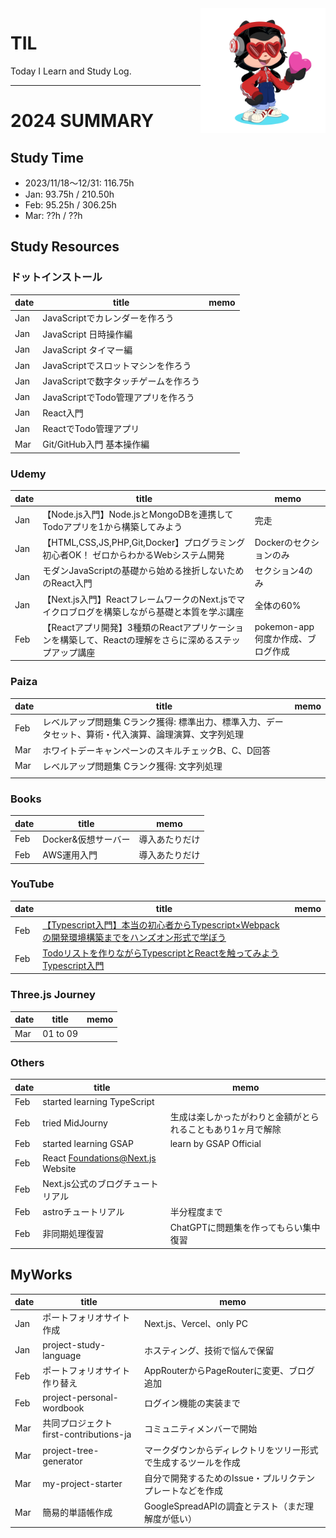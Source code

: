 <img align="right" width="200" src="assets/octcat.png" alt="TIL" />

# TIL

Today I Learn and Study Log.

---

# 2024 SUMMARY

## Study Time

- 2023/11/18〜12/31: 116.75h
- Jan: 93.75h / 210.50h 
- Feb: 95.25h / 306.25h
- Mar: ??h / ??h

## Study Resources

### ドットインストール

| date | title | memo |
|---|---|---|
| Jan | JavaScriptでカレンダーを作ろう |   |
| Jan  | JavaScript 日時操作編 |   |
| Jan | JavaScript タイマー編 |   |
| Jan | JavaScriptでスロットマシンを作ろう  |   |
| Jan |  JavaScriptで数字タッチゲームを作ろう |   |
| Jan | JavaScriptでTodo管理アプリを作ろう  |   |
| Jan | React入門 |   |
| Jan | ReactでTodo管理アプリ |   |
| Mar |  Git/GitHub入門 基本操作編 |   |


### Udemy
| date | title | memo |
|---|---|---|
| Jan  | 【Node.js入門】Node.jsとMongoDBを連携してTodoアプリを1から構築してみよう | 完走 |
| Jan  | 【HTML,CSS,JS,PHP,Git,Docker】プログラミング初心者OK！ ゼロからわかるWebシステム開発 | Dockerのセクションのみ |
| Jan  | モダンJavaScriptの基礎から始める挫折しないためのReact入門 | セクション4のみ |
| Jan  | 【Next.js入門】ReactフレームワークのNext.jsでマイクロブログを構築しながら基礎と本質を学ぶ講座 | 全体の60% |
| Feb  | 【Reactアプリ開発】3種類のReactアプリケーションを構築して、Reactの理解をさらに深めるステップアップ講座 | pokemon-app何度か作成、ブログ作成 |


### Paiza
| date | title | memo |
|---|---|---|
| Feb | レベルアップ問題集 Cランク獲得: 標準出力、標準入力、データセット、算術・代入演算、論理演算、文字列処理 |   |
| Mar | ホワイトデーキャンペーンのスキルチェックB、C、D回答 |   |
| Mar | レベルアップ問題集 Cランク獲得: 文字列処理 |   |
|   |   |   |


### Books
| date | title | memo |
|---|---|---|
| Feb | Docker&仮想サーバー | 導入あたりだけ |
| Feb | AWS運用入門 | 導入あたりだけ |


### YouTube
| date | title | memo |
|---|---|---|
| Feb | [【Typescript入門】本当の初心者からTypescript×Webpackの開発環境構築までをハンズオン形式で学ぼう](https://www.youtube.com/watch?v=ECc1EXnx7VQ) |   |
| Feb | [Todoリストを作りながらTypescriptとReactを触ってみよう Typescript入門](https://www.youtube.com/watch?v=ANcopd8Bmao&t=29s) |   |


### Three.js Journey
| date | title | memo |
|---|---|---|
| Mar | 01 to 09 |   |


### Others
| date | title | memo |
|---|---|---|
| Feb | started learning TypeScript |   |
| Feb | tried MidJourny | 生成は楽しかったがわりと金額がとられることもあり1ヶ月で解除 |
| Feb | started learning GSAP | learn by GSAP Official |
| Feb | React Foundations@Next.js Website |   |
| Feb | Next.js公式のブログチュートリアル |   |
| Feb | astroチュートリアル | 半分程度まで |
| Feb | 非同期処理復習 | ChatGPTに問題集を作ってもらい集中復習 |


## MyWorks
| date | title | memo |
|---|---|---|
| Jan | ポートフォリオサイト作成 | Next.js、Vercel、only PC |
| Jan | project-study-language | ホスティング、技術で悩んで保留 |
| Feb | ポートフォリオサイト作り替え | AppRouterからPageRouterに変更、ブログ追加 |
| Feb | project-personal-wordbook | ログイン機能の実装まで |
| Mar | 共同プロジェクト<br>first-contributions-ja | コミュニティメンバーで開始 |
| Mar | project-tree-generator | マークダウンからディレクトリをツリー形式で生成するツールを作成 |
| Mar | my-project-starter | 自分で開発するためのIssue・プルリクテンプレートなどを作成 |
| Mar | 簡易的単語帳作成 | GoogleSpreadAPIの調査とテスト（まだ理解度が低い） |



